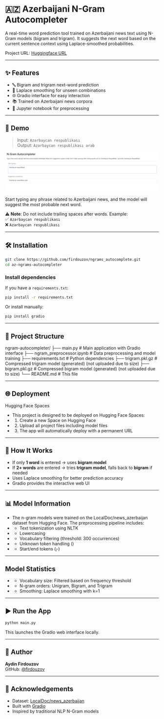 # 🇦🇿 Azerbaijani N-Gram Autocompleter

A real-time word prediction tool trained on Azerbaijani news text using N-Gram models (bigram and trigram). It suggests the next word based on the current sentence context using Laplace-smoothed probabilities.

Project URL: [Huggingface URL](https://huggingface.co/spaces/firdouzov/autocompleter)

---

## ✨ Features

- 🔤 Bigram and trigram next-word prediction  
- 🧠 Laplace smoothing for unseen combinations  
- 🌐 Gradio interface for easy interaction  
- 📚 Trained on Azerbaijani news corpora  
- 🧪 Jupyter notebook for preprocessing  

---

## 🚀 Demo

> Input: `Azərbaycan respublikası`  
> Output: `Azərbaycan respublikası ərəb`

![Alt text](/autocomplete.png?raw=true "Screenshot Title")

Start typing any phrase related to Azerbaijani news, and the model will suggest the most probable next word.

⚠️ **Note**: Do not include trailing spaces after words. Example:  
✅ `Azərbaycan respublikası`  
❌ `Azərbaycan respublikası `

---

## 🛠️ Installation

```bash
git clone https://github.com/firdouzov/ngrams_autocomplete.git
cd az-ngrams-autocompleter
```

### Install dependencies

If you have a `requirements.txt`:

```bash
pip install -r requirements.txt
```

Or install manually:

```bash
pip install gradio
```

---

## 📁 Project Structure

ngram-autocompleter/
├── main.py                    # Main application with Gradio interface
├── ngram_preprocessor.ipynb   # Data preprocessing and model training
├── requirements.txt           # Python dependencies
├── trigram.pkl.gz            # Compressed trigram model (generated) (not uploaded due to size)
├── bigram.pkl.gz             # Compressed bigram model (generated) (not uploaded due to size)
└── README.md                 # This file

---
## 🌐 Deployment
Hugging Face Spaces
- This project is designed to be deployed on Hugging Face Spaces:
- 1. Create a new Space on Hugging Face
- 2. Upload all project files including model files
- 3. The app will automatically deploy with a permanent URL
   
---

## 🧠 How It Works

- If only **1 word** is entered → uses **bigram model**  
- If **2+ words** are entered → tries **trigram model**, falls back to **bigram** if needed  
- Uses Laplace smoothing for better prediction accuracy  
- Gradio provides the interactive web UI  

---

## 📊 Model Information

- The n-gram models were trained on the LocalDoc/news_azerbaijan dataset from Hugging Face. The preprocessing pipeline includes:
- * Text tokenization using NLTK
- * Lowercasing
- * Vocabulary filtering (threshold: 300 occurrences)
- * Unknown token handling (<UNK>)
- * Start/end tokens (<s>, </s>)

---
## Model Statistics
- * Vocabulary size: Filtered based on frequency threshold
- * N-gram orders: Unigram, Bigram, and Trigram
- * Smoothing: Laplace smoothing with k=1
---

## ▶️ Run the App

```bash
python main.py
```

This launches the Gradio web interface locally.

---

## 👤 Author

**Aydin Firdouzov**  
GitHub: [@firdouzov](https://github.com/firdouzov)

---

## 🙌 Acknowledgements
- Dataset: [LocalDoc/news_azerbaijan](https://huggingface.co/datasets/LocalDoc/news_azerbaijan)
- Built with [Gradio](https://gradio.app)  
- Inspired by traditional NLP N-Gram models  
